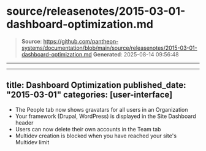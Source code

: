 # source/releasenotes/2015-03-01-dashboard-optimization.md

> **Source**: https://github.com/pantheon-systems/documentation/blob/main/source/releasenotes/2015-03-01-dashboard-optimization.md
> **Generated**: 2025-08-14 09:56:48

---

---
title: Dashboard Optimization
published_date: "2015-03-01"
categories: [user-interface]
---
- The People tab now shows gravatars for all users in an Organization  
- Your framework (Drupal, WordPress) is displayed in the Site Dashboard header  
- Users can now delete their own accounts in the Team tab  
- Multidev creation is blocked when you have reached your site's Multidev limit
